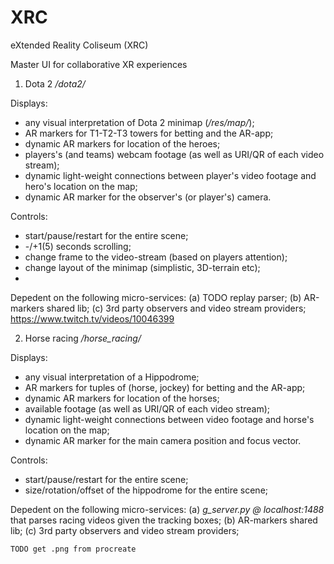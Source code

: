 # XRC
eXtended Reality Coliseum (XRC)

Master UI for collaborative XR experiences 

1. Dota 2 */dota2/*

Displays:
 - any visual interpretation of Dota 2 minimap (*/res/map/*);
 - AR markers for T1-T2-T3 towers for betting and the AR-app;
 - dynamic AR markers for location of the heroes;
 - players's (and teams) webcam footage (as well as URI/QR of each video stream);
 - dynamic light-weight connections between player's video footage and hero's location on the map;
 - dynamic AR marker for the observer's (or player's) camera.

Controls:
 - start/pause/restart for the entire scene;
 - -/+1(5) seconds scrolling;
 - change frame to the video-stream (based on players attention);
 - change layout of the minimap (simplistic, 3D-terrain etc);
 -   

Depedent on the following micro-services:
 (a) TODO replay parser;
 (b) AR-markers shared lib;
 (c) 3rd party observers and video stream providers;
    https://www.twitch.tv/videos/10046399

2. Horse racing */horse_racing/*

Displays:
 - any visual interpretation of a Hippodrome;
 - AR markers for tuples of (horse, jockey) for betting and the AR-app;
 - dynamic AR markers for location of the horses;
 - available footage (as well as URI/QR of each video stream);
 - dynamic light-weight connections between video footage and horse's location on the map;
 - dynamic AR marker for the main camera position and focus vector.

Controls:
 - start/pause/restart for the entire scene;
 - size/rotation/offset of the hippodrome for the entire scene;


Depedent on the following micro-services:
 (a) *g_server.py @ localhost:1488* that parses racing videos given the tracking boxes;
 (b) AR-markers shared lib;
 (c) 3rd party observers and video stream providers;
    
    TODO get .png from procreate 




